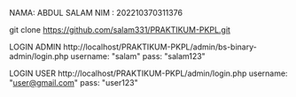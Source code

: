 NAMA: ABDUL SALAM NIM : 202210370311376


git clone https://github.com/salam331/PRAKTIKUM-PKPL.git

LOGIN ADMIN http://localhost/PRAKTIKUM-PKPL/admin/bs-binary-admin/login.php username: "salam" pass: "salam123"

LOGIN USER http://localhost/PRAKTIKUM-PKPL/admin/login.php username: "user@gmail.com" pass: "user123"
